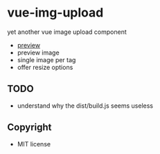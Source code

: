 # vue-img-upload

yet another vue image upload component

- [preview](https://sombriks.github.io/vue-img-upload/)
- preview image
- single image per tag
- offer resize options

## TODO 

- understand why the dist/build.js seems useless

## Copyright

- MIT license
